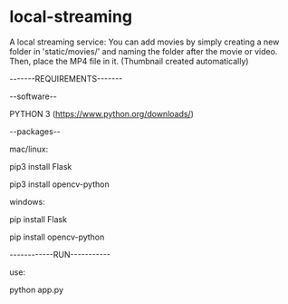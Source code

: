 # local-streaming
 
A local streaming service:
You can add movies by simply creating a new folder in 'static/movies/' and naming the folder after the movie or video.
Then, place the MP4 file in it.
(Thumbnail created automatically)

-------REQUIREMENTS-------

--software--

PYTHON 3  (https://www.python.org/downloads/)

--packages--

mac/linux:

pip3 install Flask

pip3 install opencv-python

windows:

pip install Flask

pip install opencv-python

------------RUN-----------

use:

python app.py